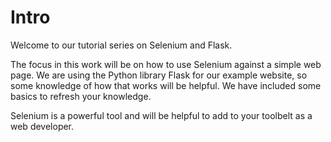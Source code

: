 # Intro

Welcome to our tutorial series on Selenium and Flask.

The focus in this work will be on how to use Selenium against a simple web page. We are using the Python library Flask for our example website, so some knowledge of how that works will be helpful. We have included some basics to refresh your knowledge.

Selenium is a powerful tool and will be helpful to add to your toolbelt as a web developer.
